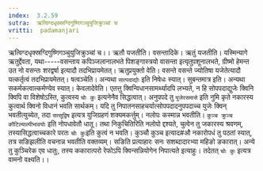 ```yaml
---
index:  3.2.59
sutra:  ऋत्विग्दधृक्स्रग्दिगुष्णिगञ्चुयुजिक्रुञ्चां च
vritti:  padamanjari
---
```


ऋत्विग्दधृक्स्रग्दिगुष्णिगञ्चुयुजिक्रुञ्चां च।। ऋतौ यजतीति। वसन्तादिके। ऋतुं यजतीति। यस्मिन्यागे ऋतुर्द्देवता, यथा-----वसन्ताय कपिञ्जलानालभते पिशङ्गास्त्रयो वासन्ता इत्यृतुपशूनालभते, ग्रीष्मो हेमन्त उत नो वसन्तः शरद्वर्षा इत्यादौ तदभिप्रायमेतत्। ऋतुप्रयुक्तो वेति। वसन्ते वसन्ते ज्योतिषा यजेतेत्यादौ यत्कर्तृत्वं तदभिप्रायमेतत्। षत्वञ्चेति। अन्यथा `सात्पदाद्योः` इति निषेधः स्यात्। सुबन्तमात्र इति। अन्यथा सकर्मकत्वात्कर्मण्येव स्यात्। केवलादेवेति। एतत्तु क्विन्विधानसामर्थ्यादपि लभ्यते, न हि सोपपदाद्युजेः क्विनि क्विपि वा विशेषोऽस्ति, कुत्वस्य `चोः कुः` इत्यनेनैव सिद्धत्वात्। अनुपपदे तु `युजेरसमासे` इति नुमि कृते नकारस्य कुत्वार्थ क्विनो विधानं भवति सार्थकम्। यदि तु निपातनसाहचर्यात्सोपपदादनुपपदाच्च युजेः क्विन् भवतीत्युच्येत, तदा `सत्सूद्विष` इत्यत्र युजिग्रहणं शक्यमकर्त्तुम्। नलोपः कस्मान्न भवतीति। `कुञ्च क्रुञ्च कौटिल्याल्पीभावयोः` इति नोपधावेतौ धातू। तथा निकुचितिरिति नलोपो द्दश्यते, चुत्वेन तु जकारस्य श्रवणम्, तस्यासिद्धत्वाच्चकारे परतः `चोः कुः`इति कुत्वं न भवति। कुञ्चौ कुञ्च इत्याद#औ नकारोपधं तु पठतां स्यात्, तत्र सङिझलीति वचनान्न भवतीति वक्तव्यम्। सङिति प्रत्याहारः सनः सशब्दादारभ्या महिङो ङकारात्। अन्ये तु कुञ्चिरेक एव धातुः, तस्य ककारात्परो रेफोऽपि क्विन्सन्नियोगेन निपात्यते इत्याहुः। तदेतत् `चोः कुः` इत्यत्र वामनो वक्ष्यति।।

